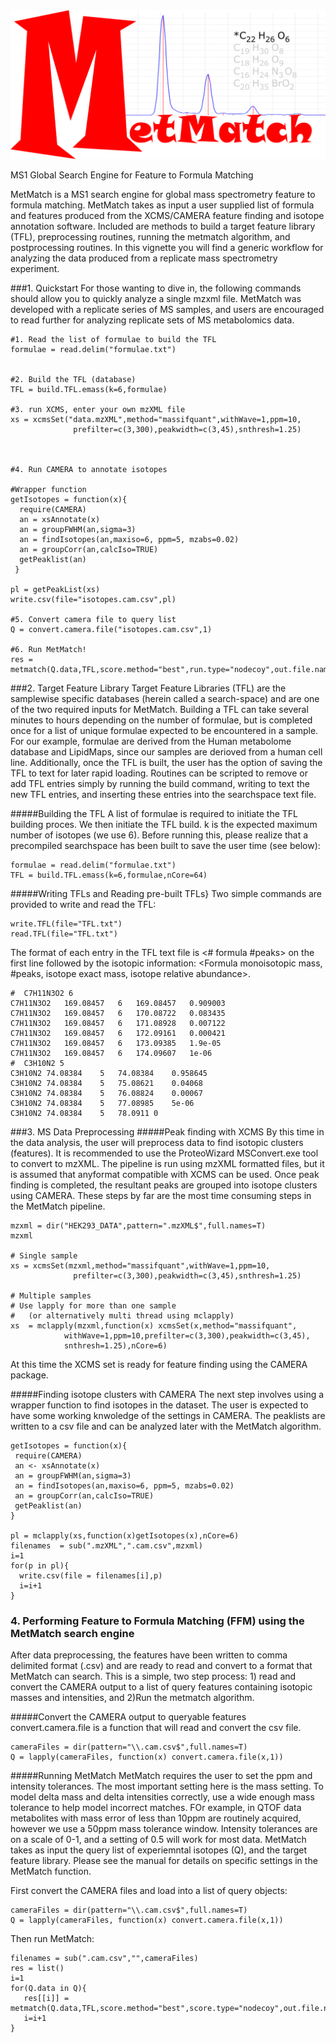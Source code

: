 
<img src="logo.png" width="600px"/>

MS1 Global Search Engine for Feature to Formula Matching 

MetMatch is a MS1 search engine for global mass spectrometry feature to formula matching. MetMatch takes as input a user supplied list of formula and features produced from the XCMS/CAMERA feature finding  and isotope annotation software.  Included are methods to build a target feature library (TFL), preprocessing routines, running the metmatch algorithm, and postprocessing routines. In this vignette you will find a generic workflow for analyzing the data produced from a replicate mass spectrometry experiment.


###1. Quickstart
For those wanting to dive in, the following commands should allow you to quickly analyze a single mzxml file.  MetMatch was developed with a replicate series of MS samples, and users are encouraged to read further for analyzing replicate sets of MS metabolomics data.
```
#1. Read the list of formulae to build the TFL
formulae = read.delim("formulae.txt")


#2. Build the TFL (database)
TFL = build.TFL.emass(k=6,formulae)

#3. run XCMS, enter your own mzXML file
xs = xcmsSet("data.mzXML",method="massifquant",withWave=1,ppm=10,
              prefilter=c(3,300),peakwidth=c(3,45),snthresh=1.25)



#4. Run CAMERA to annotate isotopes

#Wrapper function
getIsotopes = function(x){
  require(CAMERA)
  an = xsAnnotate(x)
  an = groupFWHM(an,sigma=3)
  an = findIsotopes(an,maxiso=6, ppm=5, mzabs=0.02)
  an = groupCorr(an,calcIso=TRUE)
  getPeaklist(an)
 }

pl = getPeakList(xs)
write.csv(file="isotopes.cam.csv",pl)

#5. Convert camera file to query list
Q = convert.camera.file("isotopes.cam.csv",1)

#6. Run MetMatch!
res = metmatch(Q.data,TFL,score.method="best",run.type="nodecoy",out.file.name="results")
```

###2. Target Feature Library
Target Feature Libraries (TFL) are the samplewise specific databases (herein called a search-space) and are one of the two required inputs for MetMatch.  Building a TFL can take several minutes to hours depending on the number of formulae, but is completed once for a list of unique formulae expected to be encountered in a sample.  For our example, formulae are derived from the Human metabolome database and LipidMaps, since our samples are derioved from a human cell line.  Additionally, once the TFL is built, the user has the option of saving the TFL to text for later rapid loading.  Routines can be scripted to remove or add TFL entries simply by running the build command, writing to text the new TFL entries, and inserting these entries into the searchspace text file.

#####Building the TFL
A list of formulae is required to initiate the TFL building proces. We then initiate the TFL build. k is the expected maximum number of isotopes (we use 6).  Before running this, please realize that a precompiled searchspace has been built to save the user time (see below):

```
formulae = read.delim("formulae.txt")
TFL = build.TFL.emass(k=6,formulae,nCore=64)
```
#####Writing TFLs and Reading pre-built TFLs}
Two simple commands are provided to write and read the TFL:

```
write.TFL(file="TFL.txt")
read.TFL(file="TFL.txt")
```


The format of each entry in the TFL text file is <\# formula \#peaks> on the first line followed by the isotopic information: <Formula monoisotopic mass, \#peaks, isotope exact mass, isotope relative abundance>.
```
#  C7H11N3O2 6
C7H11N3O2	169.08457	6	169.08457	0.909003
C7H11N3O2	169.08457	6	170.08722	0.083435
C7H11N3O2	169.08457	6	171.08928	0.007122
C7H11N3O2	169.08457	6	172.09161	0.000421
C7H11N3O2	169.08457	6	173.09385	1.9e-05
C7H11N3O2	169.08457	6	174.09607	1e-06
#  C3H10N2 5
C3H10N2	74.08384	5	74.08384	0.958645
C3H10N2	74.08384	5	75.08621	0.04068
C3H10N2	74.08384	5	76.08824	0.00067
C3H10N2	74.08384	5	77.08985	5e-06
C3H10N2	74.08384	5	78.0911	0
```

###3. MS Data Preprocessing
#####Peak finding with XCMS
By this time in the data analysis, the user will preprocess data to find isotopic clusters (features).  It is recommended to use the ProteoWizard MSConvert.exe tool to convert to mzXML. The pipeline is run using mzXML formatted files, but it is assumed that anyformat compatible with XCMS can be used.  Once peak finding is completed, the resultant peaks are grouped into isotope clusters using CAMERA. These steps by far are the most time consuming steps in the MetMatch pipeline.

```
mzxml = dir("HEK293_DATA",pattern=".mzXML$",full.names=T)
mzxml

# Single sample
xs = xcmsSet(mzxml,method="massifquant",withWave=1,ppm=10,
              prefilter=c(3,300),peakwidth=c(3,45),snthresh=1.25)

# Multiple samples
# Use lapply for more than one sample
#   (or alternatively multi thread using mclapply)
xs  = mclapply(mzxml,function(x) xcmsSet(x,method="massifquant",
            withWave=1,ppm=10,prefilter=c(3,300),peakwidth=c(3,45),
            snthresh=1.25),nCore=6)
```

At this time the XCMS set is ready for feature finding using the CAMERA package.

#####Finding isotope clusters with CAMERA
The next step involves using a wrapper function to find isotopes in the dataset. The user is expected to have some working knwoledge of the settings in CAMERA.  The peaklists are written to a csv file and can be analyzed later with the MetMatch algorithm.

```
getIsotopes = function(x){
 require(CAMERA)
 an <- xsAnnotate(x)
 an = groupFWHM(an,sigma=3)
 an = findIsotopes(an,maxiso=6, ppm=5, mzabs=0.02)
 an = groupCorr(an,calcIso=TRUE)
 getPeaklist(an)
}

pl = mclapply(xs,function(x)getIsotopes(x),nCore=6)
filenames  = sub(".mzXML",".cam.csv",mzxml)
i=1
for(p in pl){
  write.csv(file = filenames[i],p)
  i=i+1
}
```

### 4. Performing Feature to Formula Matching (FFM) using the MetMatch search engine
After data preprocessing, the features have been written to comma delimited format (.csv) and are ready to read and convert to a format that MetMatch can search. This is a simple, two step process: 1) read and convert the CAMERA output to a list of query features containing isotopic masses and intensities, and 2)Run the metmatch algorithm.

#####Convert the CAMERA output to queryable features
convert.camera.file is a function that will read and convert the csv file.
```
cameraFiles = dir(pattern="\\.cam.csv$",full.names=T)
Q = lapply(cameraFiles, function(x) convert.camera.file(x,1))
```
#####Running MetMatch
MetMatch requires the user to set the ppm and intensity tolerances.  The most important setting here is the mass setting.  To model delta mass and delta intensities correctly, use a wide enough mass tolerance to help model incorrect matches. FOr example, in QTOF data metabolites with mass error of less than 10ppm are routinely acquired, however we use a 50ppm mass tolerance window.  Intensity tolerances are on a scale of 0-1, and a setting of 0.5 will work for most data.  MetMatch takes as input the query list of experiemntal isotopes (Q), and the target feature library. Please see the manual for details on specific settings in the MetMatch function.

First convert the CAMERA files and load into a list of query objects:

```
cameraFiles = dir(pattern="\\.cam.csv$",full.names=T)
Q = lapply(cameraFiles, function(x) convert.camera.file(x,1))
```

Then run MetMatch:
```
filenames = sub(".cam.csv","",cameraFiles)
res = list()
i=1
for(Q.data in Q){
   res[[i]] = metmatch(Q.data,TFL,score.method="best",score.type="nodecoy",out.file.name=filenames[i])
   i=i+1
}
```




